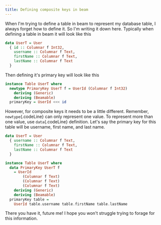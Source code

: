 ```yaml
---
title: Defining composite keys in beam
---
```


When I'm trying to define a table in beam to represent my database table, I always forget how to define it. So I'm writing it down here. Typically when defining a table in beam it will look like this

```haskell
data UserT = User
  { id :: Columnar f Int32,
    username :: Columnar f Text,
    firstName :: Columnar f Text,
    lastName :: Columnar f Text
  }
```
Then defining it's primary key will look like this

```haskell
instance Table UserT where
  newtype PrimaryKey UserT f = UserId (Columnar f Int32)
    deriving (Generic)
    deriving (Beamable)
  primaryKey = UserId <<< id
```
However, for composite keys it needs to be a little different. Remember, `newtype`{.codeLine} can only represent one value. To represent more than one value, use `data`{.codeLine} definition.
Let's say the primary key for this table will be username, first name, and last name.
```haskell
data UserT = User
  { username :: Columnar f Text,
    firstName :: Columnar f Text,
    lastName :: Columnar f Text
  }

instance Table UserT where
  data PrimaryKey UserT f 
    = UserId 
        (Columnar f Text) 
        (Columnar f Text) 
        (Columnar f Text)
    deriving (Generic)
    deriving (Beamable)
  primaryKey table = 
    UserId table.username table.firstName table.lastName
```
There you have it, future me! I hope you won't struggle trying to forage for this information.

